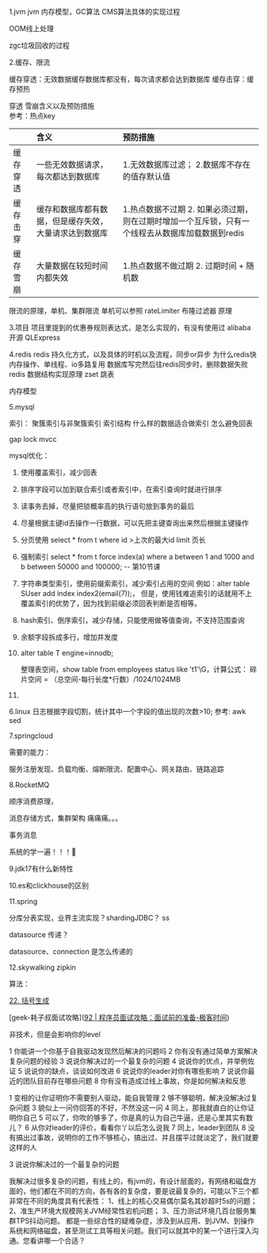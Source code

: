 1.jvm
jvm 内存模型，GC算法 CMS算法具体的实现过程

OOM线上处理

zgc垃圾回收的过程

2.缓存、限流

缓存穿透：无效数据缓存数据库都没有，每次请求都会达到数据库
缓存击穿：缓存预热

穿透 雪崩含义以及预防措施  
参考：热点key

|      | 含义                          | 预防措施                                                   |
| ---- |:--------------------------- |:------------------------------------------------------ |
| 缓存穿透 | 一些无效数据请求，每次都达到数据库           | 1.无效数据库过滤； 2.数据库不存在的值存默认值                              |
| 缓存击穿 | 缓存和数据库都有数据，但是缓存失效，大量请求达到数据库 | 1.热点数据不过期 2. 如果必须过期，则在过期时增加一个互斥锁，只有一个线程去从数据库加载数据到redis |
| 缓存雪崩 | 大量数据在较短时间内都失效               | 1.热点数据不做过期 2. 过期时间 + 随机数                               |

限流的原理，单机、集群限流 单机可以参照 rateLimiter
布隆过滤器 原理

3.项目
项目里提到的优惠券规则表达式，是怎么实现的，有没有使用过 alibaba 开源 QLExpress

4.redis
redis 持久化方式，以及具体的时机以及流程，同步or异步
为什么redis快  内存操作、单线程、io多路复用
数据库写完然后往redis同步时，删除数据失败
redis 数据结构实现原理 zset 跳表

内存模型

5.mysql 

索引： 聚簇索引与非聚簇索引  索引结构
什么样的数据适合做索引
怎么避免回表

gap lock mvcc

mysql优化：

1. 使用覆盖索引，减少回表

2. 排序字段可以加到联合索引或者索引中，在索引查询时就进行排序

3. 读事务去掉，尽量把锁概率高的执行语句放到事务的最后

4. 尽量根据主键id去操作一行数据，可以先把主键查询出来然后根据主键操作

5. 分页使用 select * from t where id >上次的最大id limit 页长

6. 强制索引 select * from t force index(a) where a between 1 and 1000 and b between 50000 and 100000;  -- 第10节课

7. 字符串类型索引，使用前缀索索引，减少索引占用的空间   例如：alter table SUser add index index2(email(7));， 但是，使用钱难追索引的话就用不上覆盖索引的优势了，因为找到前缀必须回表判断是否相等。

8. hash索引、倒序索引，减少存储，只能使用做等值查询，不支持范围查询

9. 余额字段拆成多行，增加并发度

10. alter table T engine=innodb;  
    
    整理表空间，show table from employees status like 't1'\G，计算公式： 碎片空间 = （总空间-每行长度*行数）/1024/1024MB

11. 

6.linux 
日志根据字段切割，统计其中一个字段的值出现的次数>10;  参考:  awk  sed

7.springcloud

需要的能力：

服务注册发现、负载均衡、熔断限流、配置中心、网关路由、链路追踪

8.RocketMQ

顺序消费原理，

消息存储方式，集群架构 痛痛痛。。。

事务消息

系统的学一遍！！！🤑

9.jdk17有什么新特性 

10.es和clickhouse的区别 

11.spring 

分库分表实现，业界主流实现？shardingJDBC？ ss

datasource 传递？

datasource、connection 是怎么传递的

12.skywalking zipkin







算法：

[22. 括号生成](https://leetcode-cn.com/problems/generate-parentheses/)

[geek-耗子叔面试攻略]([92 | 程序员面试攻略：面试前的准备-极客时间](https://time.geekbang.org/column/article/13067))



非技术，但是会影响你的level

1 你能讲一个你基于自我驱动发现然后解决的问题吗
2 你有没有通过简单方案解决复杂问题的经验
3 说说你解决过的一个最复杂的问题
4 说说你的优点，并举例佐证
5 说说你的缺点，谈谈如何改进
6 说说你的leader对你有哪些影响
7 说说你最近的团队目前存在哪些问题
8 你有没有造成过线上事故，你是如何解决和反思



1 变相的让你证明你不需要别人驱动，能自我管理
2 够不够聪明，解决没解决过复杂问题
3 貌似上一问你回答的不好，不然没这一问
4 同上，那我就直白的让你证明你自己
5 可以了，你吹的够多了，你是真的认为自己牛逼，还是心里其实有数儿？
6 从你对leader的评价，看看你丫以后怎么说我
7 同上，leader到团队
8 没有搞出过事故，说明你的工作不够核心，搞出过、并且摆平过就淡定了，我们就要这样的人



3 说说你解决过的一个最复杂的问题

我解决过很多复杂的问题，有线上的，有jvm的，有设计层面的，有网络和磁盘方面的，他们都在不同的方向，各有各的复杂度，要是说最复杂的，可能以下三个都非常在不同的角度具有代表性：
1、线上的核心交易偶尔莫名其妙超时5s的问题；
2、准生产环境大规模网关JVM经常性宕机问题；
3、压力测试环境几百台服务集群TPS抖动问题。
都是一些综合性的疑难杂症，涉及到从应用、到JVM、到操作系统和网络磁盘，甚至测试工具等相关问题。我们可以就其中的某一个进行深入沟通。您看讲哪一个合适？
